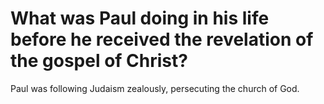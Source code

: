 # What was Paul doing in his life before he received the revelation of the gospel of Christ?

Paul was following Judaism zealously, persecuting the church of God.
